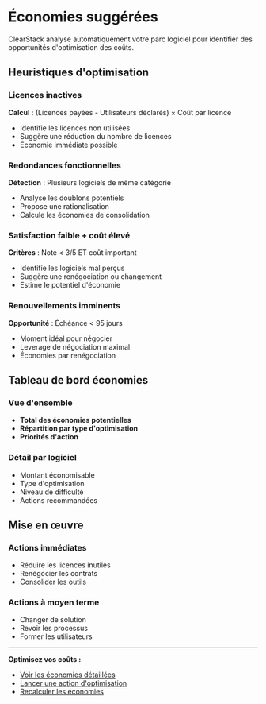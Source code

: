 # Économies suggérées

ClearStack analyse automatiquement votre parc logiciel pour identifier des opportunités d'optimisation des coûts.

## Heuristiques d'optimisation

### Licences inactives
**Calcul** : (Licences payées - Utilisateurs déclarés) × Coût par licence
- Identifie les licences non utilisées
- Suggère une réduction du nombre de licences
- Économie immédiate possible

### Redondances fonctionnelles
**Détection** : Plusieurs logiciels de même catégorie
- Analyse les doublons potentiels
- Propose une rationalisation
- Calcule les économies de consolidation

### Satisfaction faible + coût élevé
**Critères** : Note < 3/5 ET coût important
- Identifie les logiciels mal perçus
- Suggère une renégociation ou changement
- Estime le potentiel d'économie

### Renouvellements imminents
**Opportunité** : Échéance < 95 jours
- Moment idéal pour négocier
- Leverage de négociation maximal
- Économies par renégociation

## Tableau de bord économies

### Vue d'ensemble
- **Total des économies potentielles**
- **Répartition par type d'optimisation**
- **Priorités d'action**

### Détail par logiciel
- Montant économisable
- Type d'optimisation
- Niveau de difficulté
- Actions recommandées

## Mise en œuvre

### Actions immédiates
- Réduire les licences inutiles
- Renégocier les contrats
- Consolider les outils

### Actions à moyen terme
- Changer de solution
- Revoir les processus
- Former les utilisateurs

---

**Optimisez vos coûts :**
- [Voir les économies détaillées](#)
- [Lancer une action d'optimisation](#)
- [Recalculer les économies](#)